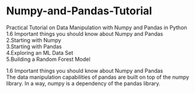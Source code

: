 # Numpy-and-Pandas-Tutorial
Practical Tutorial on Data Manipulation with Numpy and Pandas in Python</br>
1.6 Important things you should know about Numpy and Pandas</br>
2.Starting with Numpy</br>
3.Starting with Pandas</br>
4.Exploring an ML Data Set</br>
5.Building a Random Forest Model</br>

1.6 Important things you should know about Numpy and Pandas</br>
The data manipulation capabilities of pandas are built on top of the numpy library. In a way, numpy is a dependency of the pandas library.</br>
